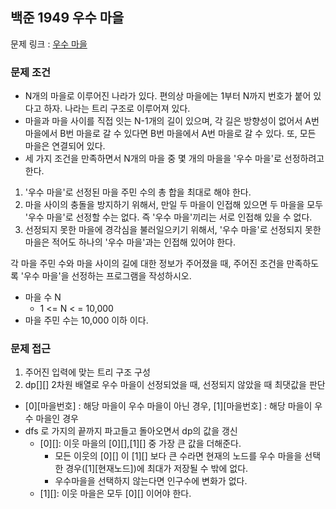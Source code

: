## 백준 1949 우수 마을

문제 링크 : [우수 마을](https://www.acmicpc.net/problem/1949)

### 문제 조건

- N개의 마을로 이루어진 나라가 있다. 편의상 마을에는 1부터 N까지 번호가 붙어 있다고 하자. 나라는 트리 구조로 이루어져 있다.
- 마을과 마을 사이를 직접 잇는 N-1개의 길이 있으며, 각 길은 방향성이 없어서 A번 마을에서 B번 마을로 갈 수 있다면 B번 마을에서 A번 마을로 갈 수 있다. 또, 모든 마을은 연결되어 있다.
- 세 가지 조건을 만족하면서 N개의 마을 중 몇 개의 마을을 '우수 마을'로 선정하려고 한다.

1. '우수 마을'로 선정된 마을 주민 수의 총 합을 최대로 해야 한다.
2. 마을 사이의 충돌을 방지하기 위해서, 만일 두 마을이 인접해 있으면 두 마을을 모두 '우수 마을'로 선정할 수는 없다. 즉 '우수 마을'끼리는 서로 인접해 있을 수 없다.
3. 선정되지 못한 마을에 경각심을 불러일으키기 위해서, '우수 마을'로 선정되지 못한 마을은 적어도 하나의 '우수 마을'과는 인접해 있어야 한다.

각 마을 주민 수와 마을 사이의 길에 대한 정보가 주어졌을 때, 주어진 조건을 만족하도록 '우수 마을'을 선정하는 프로그램을 작성하시오.

- 마을 수 N
    - 1 <= N < = 10,000
- 마을 주민 수는 10,000 이하 이다.

### 문제 접근

1. 주어진 입력에 맞는 트리 구조 구성
2. dp[][] 2차원 배열로 우수 마을이 선정되었을 때, 선정되지 않았을 때 최댓값을 판단

- [0][마을번호] : 해당 마을이 우수 마을이 아닌 경우, [1][마을번호] : 해당 마을이 우수 마을인 경우
- dfs 로 가지의 끝까지 파고들고 돌아오면서 dp의 값을 갱신
    - [0][]: 이웃 마을의 [0][],[1][] 중 가장 큰 값을 더해준다.
        - 모든 이웃의 [0][] 이 [1][] 보다 큰 수라면 현재의 노드를 우수 마을을 선택한 경우([1][현재노드])에 최대가 저장될 수 밖에 없다.
        - 우수마을을 선택하지 않는다면 인구수에 변화가 없다.
    - [1][]: 이웃 마을은 모두 [0][] 이어야 한다.